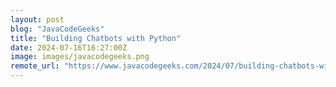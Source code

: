 ```yaml
---
layout: post
blog: "JavaCodeGeeks"
title: "Building Chatbots with Python"
date: 2024-07-16T16:27:00Z
image: images/javacodegeeks.png
remote_url: "https://www.javacodegeeks.com/2024/07/building-chatbots-with-python.html"
---
```

